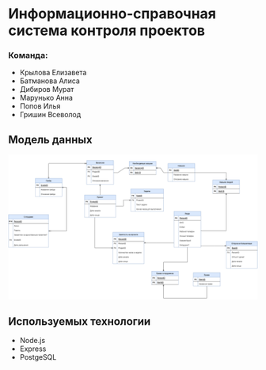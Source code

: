 # Информационно-справочная система контроля проектов

### Команда:

- Крылова Елизавета
- Батманова Алиса
- Дибиров Мурат
- Марунько Анна
- Попов Илья
- Гришин Всеволод


## Модель данных
![Модель БД](DB_model.png)

## Используемых технологии

- Node.js
- Express
- PostgeSQL
